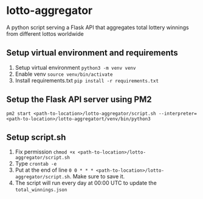 # lotto-aggregator
A python script serving a Flask API that aggregates total lottery winnings from different lottos worldwide 

## Setup virtual environment and requirements
1. Setup virtual environment `python3 -m venv venv`
2. Enable venv `source venv/bin/activate`
3. Install requirements.txt `pip install -r requirements.txt`

## Setup the Flask API server using PM2
`pm2 start <path-to-location>/lotto-aggregator/script.sh --interpreter= <path-to-location>/lotto-aggregatort/venv/bin/python3`

## Setup script.sh
1. Fix permission `chmod +x <path-to-location>/lotto-aggregator/script.sh`
2. Type `crontab -e`
3. Put at the end of line `0 0 * * * <path-to-location>/lotto-aggregator/script.sh`. Make sure to save it.
4. The script will run every day at 00:00 UTC to update the `total_winnings.json` 



